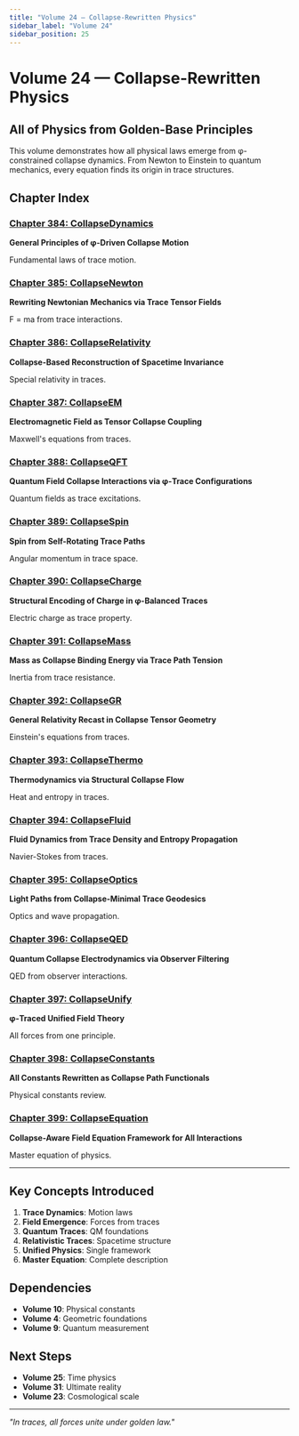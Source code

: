 ```yaml
---
title: "Volume 24 — Collapse-Rewritten Physics"
sidebar_label: "Volume 24"
sidebar_position: 25
---
```


# Volume 24 — Collapse-Rewritten Physics

## All of Physics from Golden-Base Principles

This volume demonstrates how all physical laws emerge from φ-constrained collapse dynamics. From Newton to Einstein to quantum mechanics, every equation finds its origin in trace structures.

## Chapter Index

### [Chapter 384: CollapseDynamics](./chapter-384-collapse-dynamics.md)
**General Principles of φ-Driven Collapse Motion**

Fundamental laws of trace motion.

### [Chapter 385: CollapseNewton](./chapter-385-collapse-newton.md)
**Rewriting Newtonian Mechanics via Trace Tensor Fields**

F = ma from trace interactions.

### [Chapter 386: CollapseRelativity](./chapter-386-collapse-relativity.md)
**Collapse-Based Reconstruction of Spacetime Invariance**

Special relativity in traces.

### [Chapter 387: CollapseEM](./chapter-387-collapse-em.md)
**Electromagnetic Field as Tensor Collapse Coupling**

Maxwell's equations from traces.

### [Chapter 388: CollapseQFT](./chapter-388-collapse-qft.md)
**Quantum Field Collapse Interactions via φ-Trace Configurations**

Quantum fields as trace excitations.

### [Chapter 389: CollapseSpin](./chapter-389-collapse-spin.md)
**Spin from Self-Rotating Trace Paths**

Angular momentum in trace space.

### [Chapter 390: CollapseCharge](./chapter-390-collapse-charge.md)
**Structural Encoding of Charge in φ-Balanced Traces**

Electric charge as trace property.

### [Chapter 391: CollapseMass](./chapter-391-collapse-mass.md)
**Mass as Collapse Binding Energy via Trace Path Tension**

Inertia from trace resistance.

### [Chapter 392: CollapseGR](./chapter-392-collapse-gr.md)
**General Relativity Recast in Collapse Tensor Geometry**

Einstein's equations from traces.

### [Chapter 393: CollapseThermo](./chapter-393-collapse-thermo.md)
**Thermodynamics via Structural Collapse Flow**

Heat and entropy in traces.

### [Chapter 394: CollapseFluid](./chapter-394-collapse-fluid.md)
**Fluid Dynamics from Trace Density and Entropy Propagation**

Navier-Stokes from traces.

### [Chapter 395: CollapseOptics](./chapter-395-collapse-optics.md)
**Light Paths from Collapse-Minimal Trace Geodesics**

Optics and wave propagation.

### [Chapter 396: CollapseQED](./chapter-396-collapse-qed.md)
**Quantum Collapse Electrodynamics via Observer Filtering**

QED from observer interactions.

### [Chapter 397: CollapseUnify](./chapter-397-collapse-unify.md)
**φ-Traced Unified Field Theory**

All forces from one principle.

### [Chapter 398: CollapseConstants](./chapter-398-collapse-constants.md)
**All Constants Rewritten as Collapse Path Functionals**

Physical constants review.

### [Chapter 399: CollapseEquation](./chapter-399-collapse-equation.md)
**Collapse-Aware Field Equation Framework for All Interactions**

Master equation of physics.

---

## Key Concepts Introduced

1. **Trace Dynamics**: Motion laws
2. **Field Emergence**: Forces from traces
3. **Quantum Traces**: QM foundations
4. **Relativistic Traces**: Spacetime structure
5. **Unified Physics**: Single framework
6. **Master Equation**: Complete description

## Dependencies

- **Volume 10**: Physical constants
- **Volume 4**: Geometric foundations
- **Volume 9**: Quantum measurement

## Next Steps

- **Volume 25**: Time physics
- **Volume 31**: Ultimate reality
- **Volume 23**: Cosmological scale

---

*"In traces, all forces unite under golden law."*